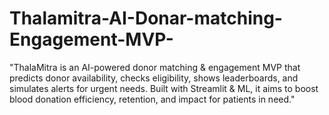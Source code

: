 # Thalamitra-AI-Donar-matching-Engagement-MVP-
"ThalaMitra is an AI-powered donor matching &amp; engagement MVP that predicts donor availability, checks eligibility, shows leaderboards, and simulates alerts for urgent needs. Built with Streamlit &amp; ML, it aims to boost blood donation efficiency, retention, and impact for patients in need."
